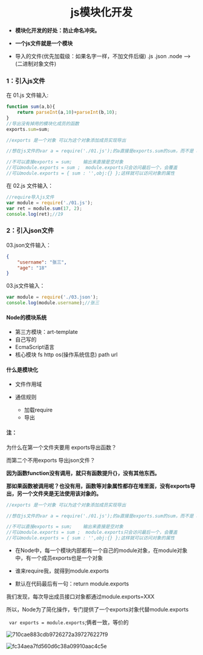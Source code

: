 <h1 align="center">js模块化开发</h1>

- **模块化开发的好处：防止命名冲突。**

- **一个js文件就是一个模块**
- 导入的文件(优先加载级：如果名字一样，不加文件后缀)   .js 	 .json	  .node  -->(二进制对象文件)

### 1：引入js文件

在 01.js 文件输入:

```javascript
function sum(a,b){
    return parseInt(a,10)+parseInt(b,10);
}
//导出没有掉用的模块化成员的函数
exports.sum=sum;

//exports 是一个对象 可以为这个对象添加成员实现导出

//想在js文件的var a = require('./01.js');的a直接是exports.sum的sum，而不是 a.sum

//不可以直接exports = sum;    输出来直接是空对象
//可以module.exports = sum ;  module.exports只会访问最后一个，会覆盖
//可以module.exports = { sum : '',obj:{} };这样就可以访问对象的属性 
```

在 02.js 文件输入：

```javascript
//require导入js文件
var module = require('./01.js');
var ret = module.sum(17, 2);
console.log(ret);//19
```



### 2：引入json文件

03.json文件输入：

```json
{
    "username": "张三",
    "age": "18"
}
```

03.js文件输入：

```javascript
var module = require('./03.json');
console.log(module.username);//张三
```



#### Node的模块系统

- 第三方模块：art-template
- 自己写的
- EcmaScript语言
- 核心模块 fs http os(操作系统信息) path url

#### 什么是模块化

- 文件作用域

- 通信规则
  + 加载require
  + 导出



#### 注：

为什么在第一个文件夹要用 exports导出函数？

而第二个不用exports 导出json文件？

**因为函数function没有调用，就只有函数提升{}，没有其他东西。**

**那如果函数被调用呢？也没有用，函数等对象属性都存在堆里面，没有exports导出，另一个文件夹是无法使用该对象的。**

```javascript
//exports 是一个对象 可以为这个对象添加成员实现导出

//想在js文件的var a = require('./01.js');的a直接是exports.sum的sum，而不是 a.sum

//不可以直接exports = sum;    输出来直接是空对象
//可以module.exports = sum ;  module.exports只会访问最后一个，会覆盖
//可以module.exports = { sum : '',obj:{} };这样就可以访问对象的属性 
```



- 在Node中，每一个模块内部都有一个自己的module对象，在module对象中，有一个成员exports也是一个对象

- 谁来require我，就得到module.exports

- 默认在代码最后有一句：return module.exports



我们发现，每次导出成员接口对象都通过module.exports=XXX

所以，Node为了简化操作，专门提供了一个exports对象代替module.exports

` var exports = module.exports`;俩者一致，等价的



![710cae883cdb9726272a397276227f9](D:\users\admin\Desktop\学习笔记\node.js\img\08.png)





![fc34aea7fd560d6c38a09910aac4c5e](D:\users\admin\Desktop\学习笔记\node.js\img\09.png)

